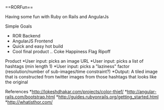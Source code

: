 ==RORFun== 

Having some fun with Ruby on Rails and AngularJs

Simple Goals
* ROR Backend
* AngularJS Frontend
* Quick and easy hot build
* Cool final product .. Coke Happiness Flag Ripoff 

Product
*User input: picks an image URL
*User input: picks a list of hashtags (min length 1)
*User input: picks a "laziness" factor (resolution/number of sub-images/time constraint?)
*Output: A tiled image that is constructed from twitter images from those hashtags that looks like the original

References
*http://lokeshdhakar.com/projects/color-thief/
*http://angular-rails.com/bootstrap.html
*http://guides.rubyonrails.org/getting_started.html
*http://whatisthor.com/